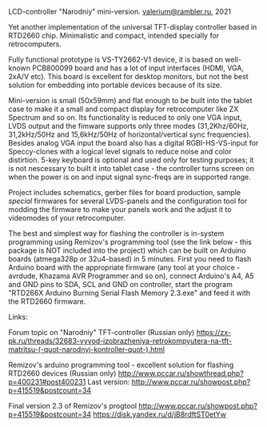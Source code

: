 LCD-controller "Narodniy" mini-version. 
valerium@rambler.ru, 2021

Yet another implementation of the universal TFT-display controller based in RTD2660 chip.
Minimalistic and compact, intended specially for retrocomputers.

Fully functional prototype is VS-TY2662-V1 device, it is based on well-known PCB800099 board and has 
a lot of input interfaces (HDMI, VGA, 2xA/V etc). This board is excellent for desktop monitors, but 
not the best solution for embedding into portable devices because of its size. 

Mini-version is small (50x59mm) and flat enough to be built into the tablet case to make it a small and 
compact display for retrocomputer like ZX Spectrum and so on. Its functionality is reduced to only one 
VGA input, LVDS output and the fimware supports only three modes (31,2Khz/60Hz, 31,2kHz/50Hz and 
15,6kHz/50Hz of horizontal/vertical sync frequencies). 
Besides analog VGA input the board also has a digital RGBI-HS-VS-input for Speccy-clones with a logical 
level signals to reduce noise and color distirtion.
5-key keyboard is optional and used only for testing purposes; it is not nescessary to built it into 
tablet case - the controller turns screen on when the power is on and input signal sync-freqs are in 
supported range.

Project includes schematics, gerber files for board production, sample *special* firmwares for several 
LVDS-panels and the configuration tool for modding the firmware to make your panels work and the adjust 
it to videomodes of your retrocomputer.

The best and simplest way for flashing the controller is in-system programming using Remizov's programming 
tool (see the link below - this package is NOT included into the project) which can be built on Arduino 
boards (atmega328p or 32u4-based) in 5 minutes.
First you need to flash Arduino board with the appropriate firmware (any tool at your choice - avrdude, 
Khazama AVR Programmer and so on), connect Arduino's A4, A5 and GND pins to SDA, SCL and GND on controller, 
start the program "RTD266X Arduino Burning Serial Flash Memory 2.3.exe" and feed it with the RTD2660 firmware.



Links:
     
Forum topic on "Narodniy" TFT-controller (Russian only)
https://zx-pk.ru/threads/32683-vyvod-izobrazheniya-retrokompyutera-na-tft-matritsu-(-quot-narodnyj-kontroller-quot-).html

Remizov's arduino programming tool - excellent solution for flashing RTD2660 devices (Russian only)
http://www.pccar.ru/showthread.php?p=400231#post400231
Last version:
http://www.pccar.ru/showpost.php?p=415519&postcount=34


Final version 2.3 of Remizov's progtool
http://www.pccar.ru/showpost.php?p=415519&postcount=34
https://disk.yandex.ru/d/jB8rdftST0etYw
